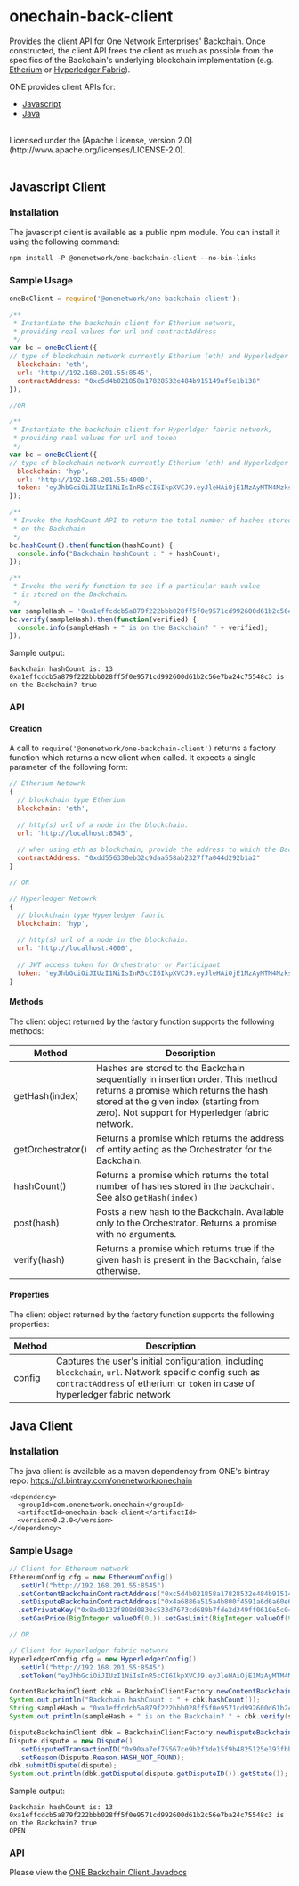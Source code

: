 # onechain-back-client

Provides the client API for One Network Enterprises' Backchain.  Once constructed, the 
client API frees the client as much as possible from the specifics of the Backchain's 
underlying blockchain implementation (e.g. [Etherium](https://www.ethereum.org/)
or [Hyperledger Fabric](https://www.hyperledger.org/projects/fabric)).

ONE provides client APIs for:

 - [Javascript](#javascript-client)
 - [Java](#java-client)

<br/>
Licensed under the [Apache License, version 2.0](http://www.apache.org/licenses/LICENSE-2.0).
<br/>
<br/>

## Javascript Client

### Installation

The javascript client is available as a public npm module.  You can install it using the following command:

```
npm install -P @onenetwork/one-backchain-client --no-bin-links
```


### Sample Usage

```javascript
oneBcClient = require('@onenetwork/one-backchain-client');

/**
 * Instantiate the backchain client for Etherium network,
 * providing real values for url and contractAddress
 */
var bc = oneBcClient({
// type of blockchain network currently Etherium (eth) and Hyperledger fabric (hyp) is supported
  blockchain: 'eth',  
  url: 'http://192.168.201.55:8545', 
  contractAddress: "0xc5d4b021858a17828532e484b915149af5e1b138"
});

//OR

/**
 * Instantiate the backchain client for Hyperldger fabric network,
 * providing real values for url and token
 */
var bc = oneBcClient({
// type of blockchain network currently Etherium (eth) and Hyperledger fabric (hyp) is supported
  blockchain: 'hyp',  
  url: 'http://192.168.201.55:4000', 
  token: 'eyJhbGciOiJIUzI1NiIsInR5cCI6IkpXVCJ9.eyJleHAiOjE1MzAyMTM4MzksInVzZXJuYW1lIjoiT3JjaGVzdHJhdG9yVXNlciIsIm9yZ05hbWUiOiJPcmNoZXN0cmF0b3JPcmciLCJpYXQiOjE1MzAxNzc4Mzl9.h5ARvYV4jLMMQpFJNBvinaU1tD1MkKWiengYzzOG1w8'
});

/**
 * Invoke the hashCount API to return the total number of hashes stored
 * on the Backchain
 */
bc.hashCount().then(function(hashCount) {
  console.info("Backchain hashCount : " + hashCount);
});

/**
 * Invoke the verify function to see if a particular hash value
 * is stored on the Backchain.
 */
var sampleHash = '0xa1effcdcb5a879f222bbb028ff5f0e9571cd992600d61b2c56e7ba24c75548c3';
bc.verify(sampleHash).then(function(verified) {
  console.info(sampleHash + " is on the Backchain? " + verified);
});
```

Sample output:
```
Backchain hashCount is: 13
0xa1effcdcb5a879f222bbb028ff5f0e9571cd992600d61b2c56e7ba24c75548c3 is on the Backchain? true
```


### API

#### Creation

A call to `require('@onenetwork/one-backchain-client')` returns a factory function which returns
a new client when called.  It expects a single parameter of the following form:

```javascript
// Etherium Netowrk   
{
  // blockchain type Etherium
  blockchain: 'eth',   
  
  // http(s) url of a node in the blockchain.
  url: 'http://localhost:8545', 
  
  // when using eth as blockchain, provide the address to which the Backchain etherium contract has been bound in the Ethereum blockchain
  contractAddress: "0xdd556330eb32c9daa558ab2327f7a044d292b1a2"
}

// OR

// Hyperledger Netowrk   
{
  // blockchain type Hyperledger fabric 
  blockchain: 'hyp',   
  
  // http(s) url of a node in the blockchain.
  url: 'http://localhost:4000', 
  
  // JWT access token for Orchestrator or Participant 
  token: 'eyJhbGciOiJIUzI1NiIsInR5cCI6IkpXVCJ9.eyJleHAiOjE1MzAyMTM4MzksInVzZXJuYW1lIjoiT3JjaGVzdHJhdG9yVXNlciIsIm9yZ05hbWUiOiJPcmNoZXN0cmF0b3JPcmciLCJpYXQiOjE1MzAxNzc4Mzl9.h5ARvYV4jLMMQpFJNBvinaU1tD1MkKWiengYzzOG1w8'
}
```

#### Methods

The client object returned by the factory function supports the following methods:

| Method | Description |
| --- | --- |
| getHash(index) | Hashes are stored to the Backchain sequentially in insertion order.   This method returns a promise which returns the hash stored at the given index (starting from zero). Not support for Hyperledger fabric network. |
| getOrchestrator() | Returns a promise which returns the address of entity acting as the Orchestrator for the Backchain. |
| hashCount() | Returns a promise which returns the total number of hashes stored in the backchain.  See also `getHash(index)` |
| post(hash) | Posts a new hash to the Backchain.  Available only to the Orchestrator.  Returns a promise with no arguments. |
| verify(hash) | Returns a promise which returns true if the given hash is present in the Backchain, false otherwise. |


#### Properties

The client object returned by the factory function supports the following properties:

| Method | Description |
| --- | --- |
| config | Captures the user's initial configuration, including `blockchain`, `url`. Network specific config such as `contractAddress` of etherium or `token` in case of hyperledger fabric network |


## Java Client

### Installation

The java client is available as a maven dependency from ONE's bintray repo: <a href="https://dl.bintray.com/onenetwork/onechain">https://dl.bintray.com/onenetwork/onechain</a>

```
<dependency>
  <groupId>com.onenetwork.onechain</groupId>
  <artifactId>onechain-back-client</artifactId>
  <version>0.2.0</version>
</dependency>
```

### Sample Usage

```java
// Client for Ethereum network
EthereumConfig cfg = new EthereumConfig()
  .setUrl("http://192.168.201.55:8545")
  .setContentBackchainContractAddress("0xc5d4b021858a17828532e484b915149af5e1b138")
  .setDisputeBackchainContractAddress("0x4a6886a515a4b800f4591a6d6a60e6004a3645ab")
  .setPrivateKey("0x8ad0132f808d0830c533d7673cd689b7fde2d349ff0610e5c04ceb9d6efb4eb1")
  .setGasPrice(BigInteger.valueOf(0L)).setGasLimit(BigInteger.valueOf(999999L));

// OR

// Client for Hyperledger fabric network
HyperledgerConfig cfg = new HyperledgerConfig()
  .setUrl("http://192.168.201.55:8545")
  .setToken("eyJhbGciOiJIUzI1NiIsInR5cCI6IkpXVCJ9.eyJleHAiOjE1MzAyMTM4MzksInVzZXJuYW1lIjoiT3JjaGVzdHJhdG9yVXNlciIsIm9yZ05hbWUiOiJPcmNoZXN0cmF0b3JPcmciLCJpYXQiOjE1MzAxNzc4Mzl9.h5ARvYV4jLMMQpFJNBvinaU1tD1MkKWiengYzzOG1w8");

ContentBackchainClient cbk = BackchainClientFactory.newContentBackchainClient(cfg);
System.out.println("Backchain hashCount : " + cbk.hashCount());
String sampleHash = "0xa1effcdcb5a879f222bbb028ff5f0e9571cd992600d61b2c56e7ba24c75548c3";
System.out.println(sampleHash + " is on the Backchain? " + cbk.verify(sampleHash));

DisputeBackchainClient dbk = BackchainClientFactory.newDisputeBackchainClient(cfg);
Dispute dispute = new Dispute()
  .setDisputedTransactionID("0x90aa7ef75567ce9b2f3de15f9b4825125e393fbbfa0aa65d8e5d51b218900273")
  .setReason(Dispute.Reason.HASH_NOT_FOUND);
dbk.submitDispute(dispute);
System.out.println(dbk.getDispute(dispute.getDisputeID()).getState());
```

Sample output:
```
Backchain hashCount is: 13
0xa1effcdcb5a879f222bbb028ff5f0e9571cd992600d61b2c56e7ba24c75548c3 is on the Backchain? true
OPEN
```


### API

Please view the <a href="https://onenetwork.github.io/onechain-back-client/javadoc/">ONE Backchain Client Javadocs</a>
